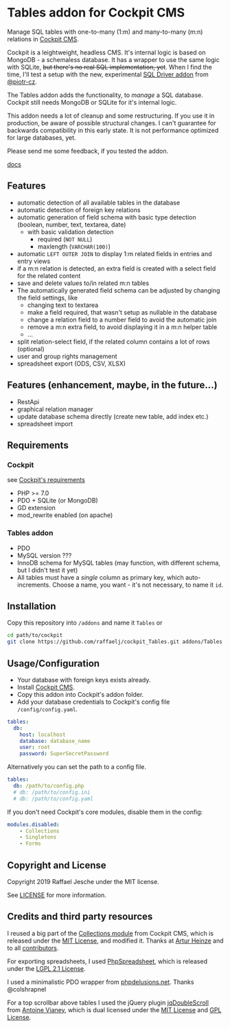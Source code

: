 # Tables addon for Cockpit CMS

Manage SQL tables with one-to-many (1:m) and many-to-many (m:n) relations in [Cockpit CMS][1].

Cockpit is a leightweight, headless CMS. It's internal logic is based on MongoDB - a schemaless database. It has a wrapper to use the same logic with SQLite, <del>but there's no real SQL implementation, yet</del>. When I find the time, I'll test a setup with the new, experimental [SQL Driver addon][12] from [@piotr-cz][13].

The Tables addon adds the functionality, to *manage* a SQL database. Cockpit still needs MongoDB or SQLite for it's internal logic.

This addon needs a lot of cleanup and some restructuring. If you use it in production, be aware of possible structural changes. I can't guarantee for backwards compatibility in this early state. It is not performance optimized for large databases, yet.

Please send me some feedback, if you tested the addon.

[docs](docs/README.md)

## Features

* automatic detection of all available tables in the database
* automatic detection of foreign key relations
* automatic generation of field schema with basic type detection (boolean, number, text, textarea, date)
  * with basic validation detection
    * required (`NOT NULL`)
    * maxlength (`VARCHAR(100)`)
* automatic `LEFT OUTER JOIN` to display 1:m related fields in entries and entry views
* if a m:n relation is detected, an extra field is created with a select field for the related content
* save and delete values to/in related m:n tables
* The automatically generated field schema can be adjusted by changing the field settings, like
  * changing text to textarea
  * make a field required, that wasn't setup as nullable in the database
  * change a relation field to a number field to avoid the automatic join
  * remove a m:n extra field, to avoid displaying it in a m:n helper table
  * ...
* split relation-select field, if the related column contains a lot of rows (optional)
* user and group rights management
* spreadsheet export (ODS, CSV, XLSX)

## Features (enhancement, maybe, in the future...)

* RestApi
* graphical relation manager
* update database schema directly (create new table, add index etc.)
* spreadsheet import

## Requirements

### Cockpit

see [Cockpit's requirements][2]

* PHP >= 7.0
* PDO + SQLite (or MongoDB)
* GD extension
* mod_rewrite enabled (on apache)

### Tables addon

* PDO
* MySQL version ???
* InnoDB schema for MySQL tables (may function, with different schema, but I didn't test it yet)
* All tables must have a *single* column as primary key, which auto-increments. Choose a name, you want - it's not necessary, to name it `id`.

## Installation

Copy this repository into `/addons` and name it `Tables` or

```bash
cd path/to/cockpit
git clone https://github.com/raffaelj/cockpit_Tables.git addons/Tables
```

## Usage/Configuration

* Your database with foreign keys exists already.
* Install [Cockpit CMS][3].
* Copy this addon into Cockpit's addon folder.
* Add your database credentials to Cockpit's config file `/config/config.yaml`.

```yaml
tables:
  db:
    host: localhost
    database: database_name
    user: root
    password: SuperSecretPassword
```

Alternatively you can set the path to a config file.

```yaml
tables:
  db: /path/to/config.php
  # db: /path/to/config.ini
  # db: /path/to/config.yaml
```

If you don't need Cockpit's core modules, disable them in the config:

```yaml
modules.disabled:
    - Collections
    - Singletons
    - Forms
```

## Copyright and License

Copyright 2019 Raffael Jesche under the MIT license.

See [LICENSE][11] for more information.

## Credits and third party resources

I reused a big part of the [Collections module][4] from Cockpit CMS, which is released under the [MIT License][6], and modified it. Thanks at [Artur Heinze][7] and to all [contributors][8].

For exporting spreadsheets, I used [PhpSpreadsheet][9], which is released under the [LGPL 2.1 License][10].

I used a minimalistic PDO wrapper from [phpdelusions.net][5]. Thanks @colshrapnel

For a top scrollbar above tables I used the jQuery plugin [jqDoubleScroll][14] from [Antoine Vianey][15], which is dual licensed under the [MIT License][16] and [GPL License][17].


[1]: https://github.com/agentejo/cockpit/
[2]: https://github.com/agentejo/cockpit/#requirements
[3]: https://github.com/agentejo/cockpit/#installation
[4]: https://github.com/agentejo/cockpit/tree/next/modules/Collections
[5]: https://phpdelusions.net/pdo/pdo_wrapper#static_instance
[6]: https://github.com/agentejo/cockpit/blob/next/LICENSE
[7]: https://github.com/aheinze
[8]: https://github.com/agentejo/cockpit/graphs/contributors
[9]: https://github.com/PHPOffice/PhpSpreadsheet
[10]: https://github.com/PHPOffice/PhpSpreadsheet/blob/master/LICENSE
[11]: https://github.com/raffaelj/cockpit_Tables/blob/master/LICENSE
[12]: https://github.com/piotr-cz/cockpit-sql-driver
[13]: https://github.com/piotr-cz
[14]: https://github.com/avianey/jqDoubleScroll
[15]: https://github.com/avianey
[16]: http://www.opensource.org/licenses/mit-license.php
[17]: http://www.gnu.org/licenses/gpl.html